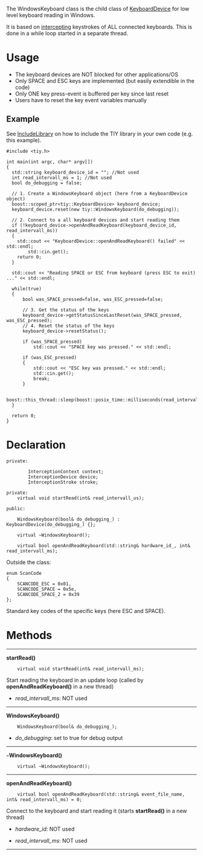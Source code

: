 The WindowsKeyboard class is the child class of [KeyboardDevice](ClassKeyboardDevice.md) for low level keyboard reading in Windows.

It is based on [intercepting](http://oblita.com/Interception.html) keystrokes of ALL connected keyboards. This is done in a while loop started in a separate thread.

# Usage #

  * The keyboard devices are NOT blocked for other applications/OS
  * Only SPACE and ESC keys are implemented (but easily extendible in the code)
  * Only ONE key press-event is buffered per key since last reset
  * Users have to reset the key event variables manually

## Example ##

See [IncludeLibrary](IncludeLibrary.md) on how to include the TIY library in your own code (e.g. this example).

```
#include <tiy.h>

int main(int argc, char* argv[])
{
  std::string keyboard_device_id = ""; //Not used
  int read_intervall_ms = 1; //Not used
  bool do_debugging = false;

  // 1. Create a WindowsKeyboard object (here from a KeyboardDevice object)
  boost::scoped_ptr<tiy::KeyboardDevice> keyboard_device;
  keyboard_device.reset(new tiy::WindowsKeyboard(do_debugging));

  // 2. Connect to a all keyboard devices and start reading them
  if (!keyboard_device->openAndReadKeyboard(keyboard_device_id, read_intervall_ms))
  {
	std::cout << "KeyboardDevice::openAndReadKeyboard() failed" << std::endl;
        std::cin.get();
	return 0;
  }
 
  std::cout << "Reading SPACE or ESC from keyboard (press ESC to exit) ..." << std::endl;

  while(true)
  {
      bool was_SPACE_pressed=false, was_ESC_pressed=false;

      // 3. Get the status of the keys
      keyboard_device->getStatusSinceLastReset(was_SPACE_pressed, was_ESC_pressed);
      // 4. Reset the status of the keys
      keyboard_device->resetStatus();

      if (was_SPACE_pressed)
          std::cout << "SPACE key was pressed." << std::endl;				

      if (was_ESC_pressed)
      {
          std::cout << "ESC key was pressed." << std::endl;
    	  std::cin.get();
    	  break;
      }

      boost::this_thread::sleep(boost::posix_time::milliseconds(read_intervall_ms/2));
  }

  return 0;
}

```

# Declaration #

```
private:

        InterceptionContext context;
        InterceptionDevice device;
        InterceptionStroke stroke;

private:
	virtual void startRead(int& read_intervall_us);

public:

	WindowsKeyboard(bool& do_debugging_) : KeyboardDevice(do_debugging_) {};

	virtual ~WindowsKeyboard();

	virtual bool openAndReadKeyboard(std::string& hardware_id_, int& read_intervall_ms);
```

Outside the class:
```
enum ScanCode
{
    SCANCODE_ESC = 0x01,
    SCANCODE_SPACE = 0x5e,
    SCANCODE_SPACE_2 = 0x39
};
```
Standard key codes of the specific keys (here ESC and SPACE).

# Methods #

---

**startRead()**
```
	virtual void startRead(int& read_intervall_ms);
```
Start reading the keyboard in an update loop (called by **openAndReadKeyboard()** in a new thread)
  * _read_intervall_ms_: NOT used

---

**WindowsKeyboard()**
```
	WindowsKeyboard(bool& do_debugging_);
```
  * _do_debugging_: set to true for debug output

---

**`~`WindowsKeyboard()**
```
	virtual ~WindowsKeyboard();
```

---

**openAndReadKeyboard()**
```
	virtual bool openAndReadKeyboard(std::string& event_file_name, int& read_intervall_ms) = 0;
```
Connect to the keyboard and start reading it (starts **startRead()** in a new thread)
  * _hardware_id_: NOT used

  * _read_intervall_ms_: NOT used

---
